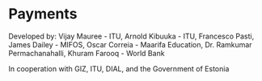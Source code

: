 # Payments

Developed by: Vijay Mauree - ITU, Arnold Kibuuka - ITU, Francesco Pasti, James Dailey - MIFOS, Oscar Correia - Maarifa Education, Dr. Ramkumar Permachanahalli, Khuram Farooq - World Bank

In cooperation with GIZ, ITU, DIAL, and the Government of Estonia
